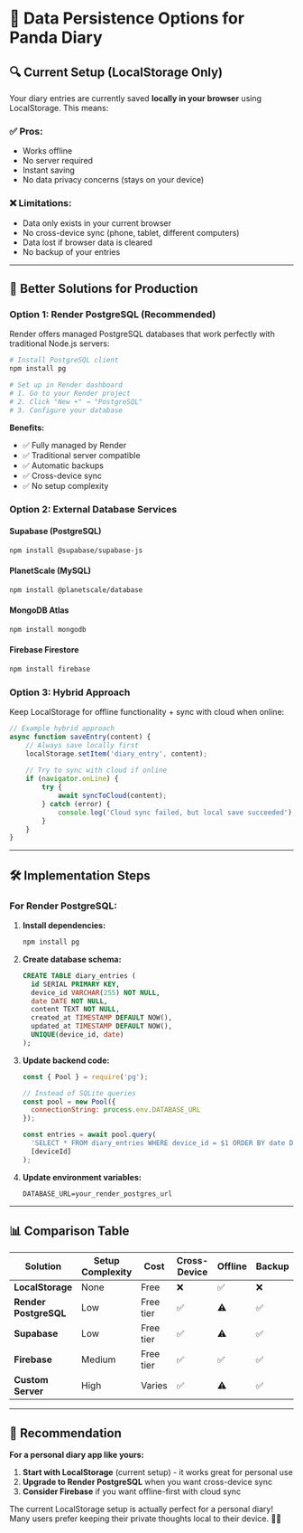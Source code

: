 # 📝 Data Persistence Options for Panda Diary

## 🔍 Current Setup (LocalStorage Only)

Your diary entries are currently saved **locally in your browser** using LocalStorage. This means:

### ✅ **Pros:**
- Works offline
- No server required
- Instant saving
- No data privacy concerns (stays on your device)

### ❌ **Limitations:**
- Data only exists in your current browser
- No cross-device sync (phone, tablet, different computers)
- Data lost if browser data is cleared
- No backup of your entries

---

## 🚀 Better Solutions for Production

### **Option 1: Render PostgreSQL (Recommended)**

Render offers managed PostgreSQL databases that work perfectly with traditional Node.js servers:

```bash
# Install PostgreSQL client
npm install pg

# Set up in Render dashboard
# 1. Go to your Render project
# 2. Click "New +" → "PostgreSQL"
# 3. Configure your database
```

**Benefits:**
- ✅ Fully managed by Render
- ✅ Traditional server compatible
- ✅ Automatic backups
- ✅ Cross-device sync
- ✅ No setup complexity

### **Option 2: External Database Services**

#### **Supabase (PostgreSQL)**
```bash
npm install @supabase/supabase-js
```

#### **PlanetScale (MySQL)**
```bash
npm install @planetscale/database
```

#### **MongoDB Atlas**
```bash
npm install mongodb
```

#### **Firebase Firestore**
```bash
npm install firebase
```

### **Option 3: Hybrid Approach**

Keep LocalStorage for offline functionality + sync with cloud when online:

```javascript
// Example hybrid approach
async function saveEntry(content) {
    // Always save locally first
    localStorage.setItem('diary_entry', content);
    
    // Try to sync with cloud if online
    if (navigator.onLine) {
        try {
            await syncToCloud(content);
        } catch (error) {
            console.log('Cloud sync failed, but local save succeeded');
        }
    }
}
```

---

## 🛠️ Implementation Steps

### **For Render PostgreSQL:**

1. **Install dependencies:**
   ```bash
   npm install pg
   ```

2. **Create database schema:**
   ```sql
   CREATE TABLE diary_entries (
     id SERIAL PRIMARY KEY,
     device_id VARCHAR(255) NOT NULL,
     date DATE NOT NULL,
     content TEXT NOT NULL,
     created_at TIMESTAMP DEFAULT NOW(),
     updated_at TIMESTAMP DEFAULT NOW(),
     UNIQUE(device_id, date)
   );
   ```

3. **Update backend code:**
   ```javascript
   const { Pool } = require('pg');
   
   // Instead of SQLite queries
   const pool = new Pool({
     connectionString: process.env.DATABASE_URL
   });
   
   const entries = await pool.query(
     'SELECT * FROM diary_entries WHERE device_id = $1 ORDER BY date DESC',
     [deviceId]
   );
   ```

4. **Update environment variables:**
   ```env
   DATABASE_URL=your_render_postgres_url
   ```

---

## 📊 Comparison Table

| Solution | Setup Complexity | Cost | Cross-Device | Offline | Backup |
|----------|------------------|------|--------------|---------|---------|
| **LocalStorage** | None | Free | ❌ | ✅ | ❌ |
| **Render PostgreSQL** | Low | Free tier | ✅ | ⚠️ | ✅ |
| **Supabase** | Low | Free tier | ✅ | ⚠️ | ✅ |
| **Firebase** | Medium | Free tier | ✅ | ✅ | ✅ |
| **Custom Server** | High | Varies | ✅ | ⚠️ | ✅ |

---

## 🎯 Recommendation

**For a personal diary app like yours:**

1. **Start with LocalStorage** (current setup) - it works great for personal use
2. **Upgrade to Render PostgreSQL** when you want cross-device sync
3. **Consider Firebase** if you want offline-first with cloud sync

The current LocalStorage setup is actually perfect for a personal diary! Many users prefer keeping their private thoughts local to their device. 🐼✨